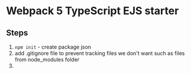 # Webpack 5 TypeScript EJS starter

## Steps
1. `npm init` - create package json
2. add .gitignore file to prevent tracking files we don't want such as files from node_modules folder
3. 

